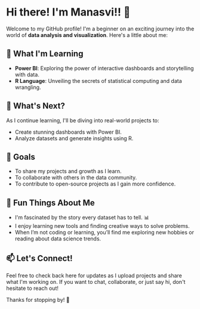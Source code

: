 # Hi there! I'm Manasvi!! 👋

Welcome to my GitHub profile! I'm a beginner on an exciting journey into the world of **data analysis and visualization**. Here's a little about me:

## 🚀 What I'm Learning
- **Power BI**: Exploring the power of interactive dashboards and storytelling with data.
- **R Language**: Unveiling the secrets of statistical computing and data wrangling.

## 🌱 What's Next?
As I continue learning, I'll be diving into real-world projects to:
- Create stunning dashboards with Power BI.
- Analyze datasets and generate insights using R.

## 🔭 Goals
- To share my projects and growth as I learn.
- To collaborate with others in the data community.
- To contribute to open-source projects as I gain more confidence.

## 🎨 Fun Things About Me
- I'm fascinated by the story every dataset has to tell. 📊
- I enjoy learning new tools and finding creative ways to solve problems. 
- When I’m not coding or learning, you’ll find me exploring new hobbies or reading about data science trends.

## 📫 Let's Connect!
Feel free to check back here for updates as I upload projects and share what I'm working on. If you want to chat, collaborate, or just say hi, don't hesitate to reach out!

Thanks for stopping by! 🌟

